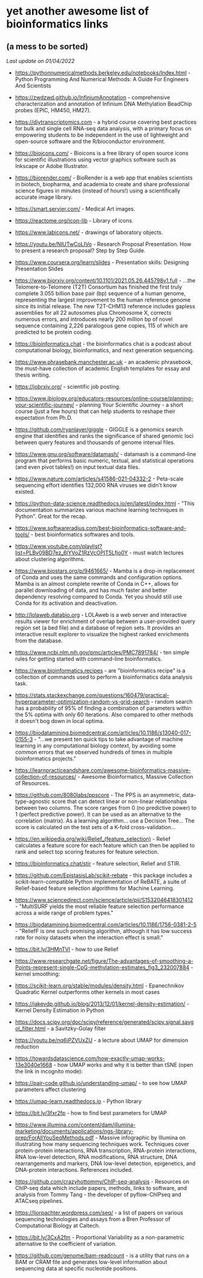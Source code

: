 yet another awesome list of bioinformatics links 
===============================================
(a mess to be sorted)
---------------------

_Last update on 01/04/2022_

* https://pythonnumericalmethods.berkeley.edu/notebooks/Index.html - Python Programming And Numerical Methods: 
A Guide For Engineers And Scientists

* https://zwdzwd.github.io/InfiniumAnnotation - comprehensive characterization and annotation of Infinium DNA 
Methylation BeadChip probes (EPIC, HM450, HM27).

* https://diytranscriptomics.com - a hybrid course covering best practices for bulk and single cell RNA-seq 
data analysis, with a primary focus on empowering students to be independent in the use of lightweight and 
open-source software and the R/bioconductor environment.

* https://bioicons.com/ - Bioicons is a free library of open source icons for scientific illustrations using 
vector graphics software such as Inkscape or Adobe Illustrator.

* https://biorender.com/ - BioRender is a web app that enables scientists in biotech, biopharma, and academia 
to create and share professional science figures in minutes (instead of hours!) using a scientifically 
accurate image library.

* https://smart.servier.com/ - Medical Art images.

* https://reactome.org/icon-lib - Library of icons.

* https://www.labicons.net/ - drawings of laboratory objects.

* https://youtu.be/NIUTwCoLIVo - Research Proposal Presentation. How to present a research proposal? Step by 
Step Guide.

* https://www.coursera.org/learn/slides - Presentation skills: Designing Presentation Slides

* https://www.biorxiv.org/content/10.1101/2021.05.26.445798v1.full - ...the Telomere-to-Telomere (T2T) 
Consortium has finished the first truly complete 3.055 billion base pair (bp) sequence of a human genome, 
representing the largest improvement to the human reference genome since its initial release. The new 
T2T-CHM13 reference includes gapless assemblies for all 22 autosomes plus Chromosome X, corrects numerous 
errors, and introduces nearly 200 million bp of novel sequence containing 2,226 paralogous gene copies, 115 of 
which are predicted to be protein coding.

* https://bioinformatics.chat - the bioinformatics chat is a podcast about computational biology, 
bioinformatics, and next generation sequencing.

* https://www.phrasebank.manchester.ac.uk - an academic phrasebook, the must-have collection of academic English 
templates for essay and thesis writing.

* https://jobrxiv.org/ - scientific job posting.

* https://www.ibiology.org/educators-resources/online-course/planning-your-scientific-journey/ - planning Your 
Scientific Journey - a short course (just a few hours) that can help students to reshape their expectation from 
Ph.D.

* https://github.com/ryanlayer/giggle - GIGGLE is a genomics search engine that identifies and ranks the 
significance of shared genomic loci between query features and thousands of genome interval files.

* https://www.gnu.org/software/datamash/ - datamash is a command-line program that performs basic numeric, 
textual, and statistical operations (and even pivot tables!) on input textual data files.

* https://www.nature.com/articles/s41586-021-04332-2 - Peta-scale sequencing effort identifies 132,000 RNA 
viruses we didn't know existed.

* https://python-data-science.readthedocs.io/en/latest/index.html - "This documentation summarizes various 
machine learning techniques in Python". Great for the recap.

* https://www.softwareradius.com/best-bioinformatics-software-and-tools/ - best bioinformatics softwares and 
tools.

* https://www.youtube.com/playlist?list=PLBv09BD7ez_6lYVoZ1RzVcOPIT5Lfjo0Y - must watch lectures about 
clustering algorithms.

* https://www.biostars.org/p/9461665/ - Mamba is a drop-in replacement of Conda and uses the same commands and 
configuration options. Mamba is an almost complete rewrite of Conda in C++, allows for parallel downloading of 
data, and has much faster and better dependency resolving compared to Conda. Yet you should still use Conda 
for its activation and deactivation.

* http://lolaweb.databio.org - LOLAweb is a web server and interactive results viewer for enrichment of 
overlap between a user-provided query region set (a bed file) and a database of region sets. It provides an 
interactive result explorer to visualize the highest ranked enrichments from the database.

* https://www.ncbi.nlm.nih.gov/pmc/articles/PMC7891784/ - ten simple rules for getting started with 
command-line bioinformatics.

* https://www.bioinformatics.recipes - are "bioinformatics recipe" is a collection of commands used to perform
a bioinformatics data analysis task.

* https://stats.stackexchange.com/questions/160479/practical-hyperparameter-optimization-random-vs-grid-search -
random search has a probability of 95% of finding a combination of parameters within the 5% optima with only 
60 iterations. Also compared to other methods it doesn't bog down in local optima.

* https://biodatamining.biomedcentral.com/articles/10.1186/s13040-017-0155-3 - "...we present ten quick tips 
to take advantage of machine learning in any computational biology context, by avoiding some common errors 
that we observed hundreds of times in multiple bioinformatics projects."

* https://learnpracticeandshare.com/awesome-bioinformatics-massive-collection-of-resources/ - Awesome Bioinformatics,
Massive Collection of Resources.

* https://github.com/8080labs/ppscore - The PPS is an asymmetric, data-type-agnostic score that can detect linear 
or non-linear relationships between two columns. The score ranges from 0 (no predictive power) to 1 
(perfect predictive power). It can be used as an alternative to the correlation (matrix). 
As a learning algorithm... use a Decision Tree... The score is calculated on the test sets of a K-fold cross-validation...

* https://en.wikipedia.org/wiki/Relief_(feature_selection) - Relief calculates a feature score for each feature which can then be applied 
to rank and select top scoring features for feature selection.

* https://bioinformatics.chat/stir - feature selection, Relief and STIR.

* https://github.com/EpistasisLab/scikit-rebate - this package includes a scikit-learn-compatible Python implementation of ReBATE, a 
suite of Relief-based feature selection algorithms for Machine Learning. 

* https://www.sciencedirect.com/science/article/pii/S1532046418301412 - "MultiSURF yields the most reliable feature selection performance 
across a wide range of problem types."

* https://biodatamining.biomedcentral.com/articles/10.1186/1756-0381-2-5 - "ReliefF is one such promising algorithm, although it has low 
success rate for noisy datasets when the interaction effect is small."

* https://bit.ly/3HMnTVl - how to use Relief

* https://www.researchgate.net/figure/The-advantages-of-smoothing-a-Points-represent-single-CpG-methylation-estimates_fig3_232007884 - 
kernel smoothing: 

* https://scikit-learn.org/stable/modules/density.html - Epanechnikov Quadratic Kernel outperforms other kernels in most cases

* https://jakevdp.github.io/blog/2013/12/01/kernel-density-estimation/ - Kernel Density Estimation in Python

* https://docs.scipy.org/doc/scipy/reference/generated/scipy.signal.savgol_filter.html - a Savitzky-Golay filter

* https://youtu.be/nq6iPZVUxZU - a lecture about UMAP for dimension reduction 

* https://towardsdatascience.com/how-exactly-umap-works-13e3040e1668 - how UMAP works and why it is better than tSNE (open the link in 
incognito mode): 

* https://pair-code.github.io/understanding-umap/ - to see how UMAP parameters affect clustering

* https://umap-learn.readthedocs.io - Python library

* https://bit.ly/3fxr2fp - how to find best parameters for UMAP

* https://www.illumina.com/content/dam/illumina-marketing/documents/applications/ngs-library-prep/ForAllYouSeqMethods.pdf - Massive infographic by Illumina on illustrating how many sequencing techniques work. Techniques cover protein-protein interactions, RNA transcription, RNA-protein interactions, RNA low-level detection, RNA modifications, RNA structure, DNA rearrangements and markers, DNA low-level detection, epigenetics, and DNA-protein interactions. References included.

* https://github.com/crazyhottommy/ChIP-seq-analysis - Resources on ChIP-seq data which include papers, methods, links to software, and analysis from Tommy Tang - the developer of pyflow-ChIPseq and ATACseq pipelines.

* https://liorpachter.wordpress.com/seq/ - a list of papers on various sequencing technologies and assays from a Bren Professor of Computational Biology at Caltech.

* https://bit.ly/3CxA2fm - Proportional Variability as a non-parametric alternative to the coefficient of variation.

* https://github.com/genome/bam-readcount - is a utility that runs on a BAM or CRAM file and generates low-level information about sequencing data at specific nucleotide positions. 
